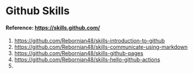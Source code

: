 # Github Skills
#### Reference: https://skills.github.com/
1. https://github.com/Rebornian48/skills-introduction-to-github
2. https://github.com/Rebornian48/skills-communicate-using-markdown
3. https://github.com/Rebornian48/skills-github-pages
4. https://github.com/Rebornian48/skills-hello-github-actions
5. 
